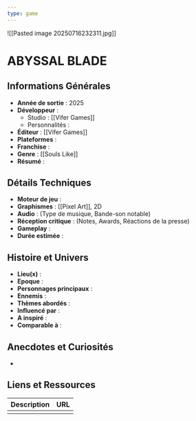 ```yaml
---
type: game
---
```

![[Pasted image 20250716232311.jpg]]
# ABYSSAL BLADE

## Informations Générales

- **Année de sortie** : 2025
- **Développeur** : 
	- Studio : [[Vifer Games]]
	- Personnalités : 
- **Éditeur** : [[Vifer Games]]
- **Plateformes** : 
- **Franchise** : 
- **Genre** : [[Souls Like]]
- **Résumé** : 

## Détails Techniques
- **Moteur de jeu** : 
- **Graphismes** : [[Pixel Art]], 2D
- **Audio** : (Type de musique, Bande-son notable)
- **Réception critique** : (Notes, Awards, Réactions de la presse)
- **Gameplay** :
- **Durée estimée** : 

## Histoire et Univers
- **Lieu(x)** : 
- **Epoque** : 
- **Personnages principaux** : 
- **Ennemis** :
- **Thèmes abordés** : 
- **Influencé par** :
- **A inspiré** : 
- **Comparable à** :
## Anecdotes et Curiosités
- 
## Liens et Ressources

| Description | URL |
| ----------- | --- |
|             |     |
